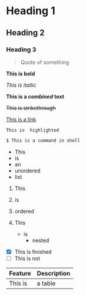 # Heading 1
## Heading 2
### Heading 3

> Quote of something

**This is bold**

_This is itallic_

**This is a _combined_ text**

~~This is strikethrough~~

[This is a link](https://github.com/lemontyc)

``This is  highlighted``

```sh
$ This is a command in shell
```

* This
* is
* an
* unordered
* list

1. This 
2. is
3. ordered

1. This
    - is
        - nested

- [X] This is finished
- [ ] This is not

Feature | Description
------- | -----------
This is | a table


